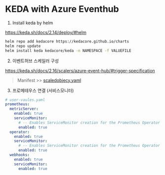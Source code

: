 # KEDA with Azure Eventhub
1. Install keda by helm

https://keda.sh/docs/2.14/deploy/#helm

```bash
helm repo add kedacore https://kedacore.github.io/charts
helm repo update
helm install keda kedacore/keda -n NAMESPACE -f VALUEFILE
```

2. 이벤트허브 스케일러 구성

https://keda.sh/docs/2.16/scalers/azure-event-hub/#trigger-specification

> Manifest >> [scaledobjecy.yaml](./scaledobject.yaml)

3. 프로메테우스 연결 (서비스모니터)

```yaml
# user-vaules.yaml
prometheus:
  metricServer:
    enabled: true
    serviceMonitor:
      # -- Enables ServiceMonitor creation for the Prometheus Operator
      enabled: true
  operator:
    enabled: true
    serviceMonitor:
      # -- Enables ServiceMonitor creation for the Prometheus Operator
      enabled: true
  webhooks:
    enabled: true
    serviceMonitor:
      enabled: true
```
